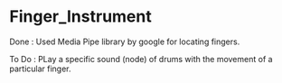 # Finger_Instrument

Done :
Used Media Pipe library by google for locating fingers.

To Do :
PLay a specific sound (node) of drums with the movement of a particular finger.

